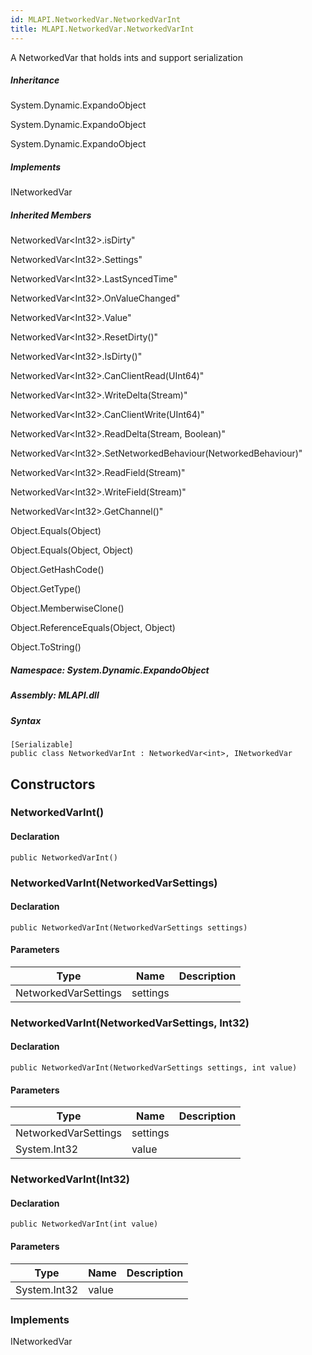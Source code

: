 ```yaml
---  
id: MLAPI.NetworkedVar.NetworkedVarInt  
title: MLAPI.NetworkedVar.NetworkedVarInt  
---
```


<div class="markdown level0 summary">

A NetworkedVar that holds ints and support serialization

</div>

<div class="markdown level0 conceptual">

</div>

<div class="inheritance">

##### Inheritance

<div class="level0">

System.Dynamic.ExpandoObject

</div>

<div class="level1">

System.Dynamic.ExpandoObject

</div>

<div class="level2">

System.Dynamic.ExpandoObject

</div>

</div>

<div classs="implements">

##### Implements

<div>

INetworkedVar

</div>

</div>

<div class="inheritedMembers">

##### Inherited Members

<div>

NetworkedVar&lt;Int32&gt;.isDirty"

</div>

<div>

NetworkedVar&lt;Int32&gt;.Settings"

</div>

<div>

NetworkedVar&lt;Int32&gt;.LastSyncedTime"

</div>

<div>

NetworkedVar&lt;Int32&gt;.OnValueChanged"

</div>

<div>

NetworkedVar&lt;Int32&gt;.Value"

</div>

<div>

NetworkedVar&lt;Int32&gt;.ResetDirty()"

</div>

<div>

NetworkedVar&lt;Int32&gt;.IsDirty()"

</div>

<div>

NetworkedVar&lt;Int32&gt;.CanClientRead(UInt64)"

</div>

<div>

NetworkedVar&lt;Int32&gt;.WriteDelta(Stream)"

</div>

<div>

NetworkedVar&lt;Int32&gt;.CanClientWrite(UInt64)"

</div>

<div>

NetworkedVar&lt;Int32&gt;.ReadDelta(Stream, Boolean)"

</div>

<div>

NetworkedVar&lt;Int32&gt;.SetNetworkedBehaviour(NetworkedBehaviour)"

</div>

<div>

NetworkedVar&lt;Int32&gt;.ReadField(Stream)"

</div>

<div>

NetworkedVar&lt;Int32&gt;.WriteField(Stream)"

</div>

<div>

NetworkedVar&lt;Int32&gt;.GetChannel()"

</div>

<div>

Object.Equals(Object)

</div>

<div>

Object.Equals(Object, Object)

</div>

<div>

Object.GetHashCode()

</div>

<div>

Object.GetType()

</div>

<div>

Object.MemberwiseClone()

</div>

<div>

Object.ReferenceEquals(Object, Object)

</div>

<div>

Object.ToString()

</div>

</div>

##### **Namespace**: System.Dynamic.ExpandoObject

##### **Assembly**: MLAPI.dll

##### Syntax

    [Serializable]
    public class NetworkedVarInt : NetworkedVar<int>, INetworkedVar

## Constructors 

### NetworkedVarInt()

<div class="markdown level1 summary">

</div>

<div class="markdown level1 conceptual">

</div>

#### Declaration

    public NetworkedVarInt()

### NetworkedVarInt(NetworkedVarSettings)

<div class="markdown level1 summary">

</div>

<div class="markdown level1 conceptual">

</div>

#### Declaration

    public NetworkedVarInt(NetworkedVarSettings settings)

#### Parameters

| Type                 | Name     | Description |
|----------------------|----------|-------------|
| NetworkedVarSettings | settings |             |

### NetworkedVarInt(NetworkedVarSettings, Int32)

<div class="markdown level1 summary">

</div>

<div class="markdown level1 conceptual">

</div>

#### Declaration

    public NetworkedVarInt(NetworkedVarSettings settings, int value)

#### Parameters

| Type                 | Name     | Description |
|----------------------|----------|-------------|
| NetworkedVarSettings | settings |             |
| System.Int32         | value    |             |

### NetworkedVarInt(Int32)

<div class="markdown level1 summary">

</div>

<div class="markdown level1 conceptual">

</div>

#### Declaration

    public NetworkedVarInt(int value)

#### Parameters

| Type         | Name  | Description |
|--------------|-------|-------------|
| System.Int32 | value |             |

### Implements

<div>

INetworkedVar

</div>
